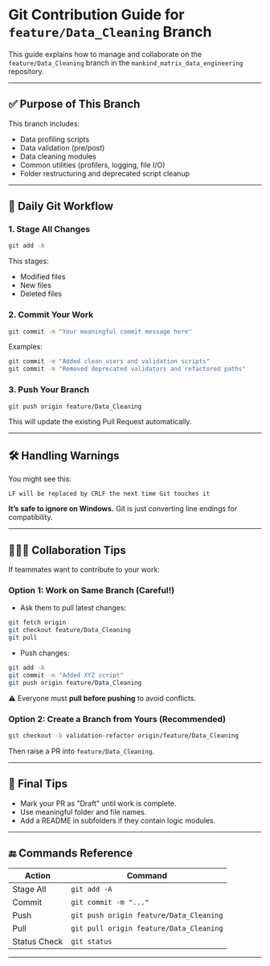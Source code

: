 
# Git Contribution Guide for `feature/Data_Cleaning` Branch

This guide explains how to manage and collaborate on the `feature/Data_Cleaning` branch in the `mankind_matrix_data_engineering` repository.

---

## ✅ Purpose of This Branch

This branch includes:
- Data profiling scripts
- Data validation (pre/post)
- Data cleaning modules
- Common utilities (profilers, logging, file I/O)
- Folder restructuring and deprecated script cleanup

---

## 🔧 Daily Git Workflow

### 1. **Stage All Changes**
```bash
git add -A
```
This stages:
- Modified files
- New files
- Deleted files

### 2. **Commit Your Work**
```bash
git commit -m "Your meaningful commit message here"
```
Examples:
```bash
git commit -m "Added clean_users and validation scripts"
git commit -m "Removed deprecated validators and refactored paths"
```

### 3. **Push Your Branch**
```bash
git push origin feature/Data_Cleaning
```

This will update the existing Pull Request automatically.

---

## 🛠️ Handling Warnings

You might see this:
```
LF will be replaced by CRLF the next time Git touches it
```
**It’s safe to ignore on Windows.** Git is just converting line endings for compatibility.

---

## 🧑‍🤝‍🧑 Collaboration Tips

If teammates want to contribute to your work:
### Option 1: Work on Same Branch (Careful!)
- Ask them to pull latest changes:
```bash
git fetch origin
git checkout feature/Data_Cleaning
git pull
```
- Push changes:
```bash
git add -A
git commit -m "Added XYZ script"
git push origin feature/Data_Cleaning
```

⚠️ Everyone must **pull before pushing** to avoid conflicts.

### Option 2: Create a Branch from Yours (Recommended)
```bash
git checkout -b validation-refactor origin/feature/Data_Cleaning
```
Then raise a PR into `feature/Data_Cleaning`.

---

## 🧼 Final Tips

- Mark your PR as "Draft" until work is complete.
- Use meaningful folder and file names.
- Add a README in subfolders if they contain logic modules.

---

## 🔚 Commands Reference

| Action | Command |
|--------|---------|
| Stage All | `git add -A` |
| Commit | `git commit -m "..."` |
| Push | `git push origin feature/Data_Cleaning` |
| Pull | `git pull origin feature/Data_Cleaning` |
| Status Check | `git status` |

---

